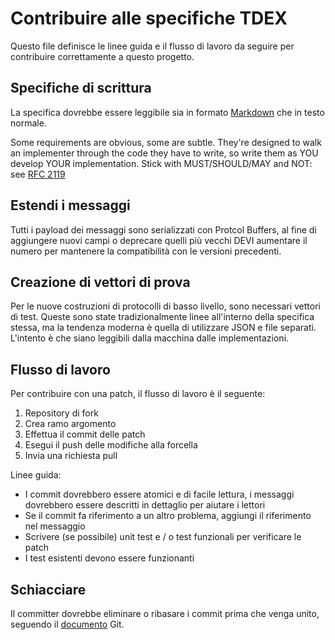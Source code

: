 # Contribuire alle specifiche TDEX

Questo file definisce le linee guida e il flusso di lavoro da seguire per contribuire correttamente a questo progetto.

## Specifiche di scrittura

La specifica dovrebbe essere leggibile sia in formato [Markdown](https://en.wikipedia.org/wiki/Markdown) che in testo normale.

Some requirements are obvious, some are subtle. They're designed to walk an implementer through the code they have to write, so write them as YOU develop YOUR implementation. Stick with MUST/SHOULD/MAY and NOT: see [RFC 2119](https://www.ietf.org/rfc/rfc2119.txt)

## Estendi i messaggi

Tutti i payload dei messaggi sono serializzati con Protcol Buffers, al fine di aggiungere nuovi campi o deprecare quelli più vecchi DEVI aumentare il numero per mantenere la compatibilità con le versioni precedenti.

## Creazione di vettori di prova

Per le nuove costruzioni di protocolli di basso livello, sono necessari vettori di test. Queste sono state tradizionalmente linee all'interno della specifica stessa, ma la tendenza moderna è quella di utilizzare JSON e file separati. L'intento è che siano leggibili dalla macchina dalle implementazioni.

## Flusso di lavoro

Per contribuire con una patch, il flusso di lavoro è il seguente:

1. Repository di fork
2. Crea ramo argomento
3. Effettua il commit delle patch
4. Esegui il push delle modifiche alla forcella
5. Invia una richiesta pull

Linee guida:

- I commit dovrebbero essere atomici e di facile lettura, i messaggi dovrebbero essere descritti in dettaglio per aiutare i lettori
- Se il commit fa riferimento a un altro problema, aggiungi il riferimento nel messaggio
- Scrivere (se possibile) unit test e / o test funzionali per verificare le patch
- I test esistenti devono essere funzionanti

## Schiacciare

Il committer dovrebbe eliminare o ribasare i commit prima che venga unito, seguendo il [documento](https://git-scm.com/docs/git-rebase) Git.
